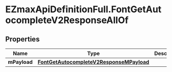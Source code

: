 # EZmaxApiDefinitionFull.FontGetAutocompleteV2ResponseAllOf

## Properties

Name | Type | Description | Notes
------------ | ------------- | ------------- | -------------
**mPayload** | [**FontGetAutocompleteV2ResponseMPayload**](FontGetAutocompleteV2ResponseMPayload.md) |  | 


